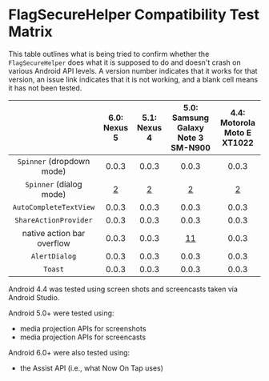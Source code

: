 # FlagSecureHelper Compatibility Test Matrix

This table outlines what is being tried to confirm whether the
`FlagSecureHelper` does what it is supposed to do and doesn't crash
on various Android API levels. A version number indicates that it works
for that version, an issue link indicates that it is not working, and
a blank cell means it has not been tested.

|                              |6.0: Nexus 5                                    |5.1: Nexus 4                                    |5.0: Samsung Galaxy Note 3 SM-N900                |4.4: Motorola Moto E XT1022                     |
|:----------------------------:|:----------------------------------------------:|:----------------------------------------------:|:------------------------------------------------:|:----------------------------------------------:|
|`Spinner` (dropdown mode)     |0.0.3                                           |0.0.3                                           |0.0.3                                             |0.0.3                                           |
|`Spinner` (dialog mode)       |[2](//github.com/commonsguy/flagsecure/issues/2)|[2](//github.com/commonsguy/flagsecure/issues/2)|[2](//github.com/commonsguy/flagsecure/issues/2)  |[2](//github.com/commonsguy/flagsecure/issues/2)|
|`AutoCompleteTextView`        |0.0.3                                           |0.0.3                                           |0.0.3                                             |0.0.3                                           |
|`ShareActionProvider`         |0.0.3                                           |0.0.3                                           |0.0.3                                             |0.0.3                                           |
|native action bar overflow    |0.0.3                                           |0.0.3                                           |[11](//github.com/commonsguy/flagsecure/issues/11)|0.0.3                                           |
|`AlertDialog`                 |0.0.3                                           |0.0.3                                           |0.0.3                                             |0.0.3                                           |
|`Toast`                       |0.0.3                                           |0.0.3                                           |0.0.3                                             |0.0.3                                           |

Android 4.4 was tested using screen shots and screencasts taken via
Android Studio.

Android 5.0+ were tested using:

- media projection APIs for screenshots
- media projection APIs for screencasts

Android 6.0+ were also tested using:

- the Assist API (i.e., what Now On Tap uses)
